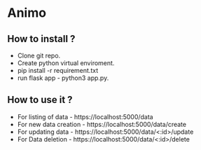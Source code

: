 # Animo
## How to install ?
* Clone git repo.
* Create python virtual enviroment. 
* pip install -r requirement.txt
* run flask app - python3 app.py.
## How to use it ?
* For listing of data - https://localhost:5000/data
* For new data creation - https://localhost:5000/data/create
* For updating data - https://localhost:5000/data/<:id>/update
* For Data deletion - https://localhost:5000/data/<:id>/delete
